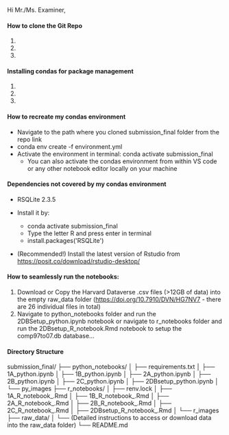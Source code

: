 Hi Mr./Ms. Examiner,


#### How to clone the Git Repo 

1. 
2.
3.

#### Installing condas for package management

1.
2.
3.


#### How to recreate my condas environment

- Navigate to the path where you cloned submission_final folder from the repo link
- conda env create -f environment.yml
- Activate the environment in terminal: conda activate submission_final
	- You can also activate the condas environment from within VS code or any other notebook editor locally on your machine

#### Dependencies not covered by my condas environment

- RSQLite 2.3.5
- Install it by:
	- conda activate submission_final
	- Type the letter R and press enter in terminal
	- install.packages('RSQLite')
	
- (Recommended!) Install the latest version of Rstudio from https://posit.co/download/rstudio-desktop/ 



#### How to seamlessly run the notebooks:

1. Download or Copy the Harvard Dataverse .csv files (>12GB of data) into the empty raw_data folder (https://doi.org/10.7910/DVN/HG7NV7 - there are 26 individual files in total)
2. Navigate to python_notebooks folder and run the 2DBSetup_python.ipynb notebook or navigate to r_notebooks folder and run the 2DBsetup_R_notebook.Rmd notebook to setup the comp97to07.db database...



#### Directory Structure

submission_final/
├── python_notebooks/
│   ├── requirements.txt
│   ├── 1A_python.ipynb
│   ├── 1B_python.ipynb
│   ├── 2A_python.ipynb
│   ├── 2B_python.ipynb
│   ├── 2C_python.ipynb
│   ├── 2DBsetup_python.ipynb
│   └── py_images
├── r_notebooks/
│   ├── renv.lock
│   ├── 1A_R_notebook_.Rmd
│   ├── 1B_R_notebook_.Rmd
│   ├── 2A_R_notebook_.Rmd
│   ├── 2B_R_notebook_.Rmd
│   ├── 2C_R_notebook_.Rmd
│   ├── 2DBsetup_R_notebook_.Rmd
│   └── r_images
├── raw_data/
│   └── (Detailed instructions to access or download data into the raw_data folder)
└── README.md

